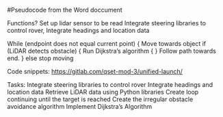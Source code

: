 #Pseudocode from the Word doccument

Functions?
Set up lidar sensor to be read
Integrate steering libraries to control rover,
Integrate headings and location data

While (endpoint does not equal current point) {
  Move towards object
  if (LiDAR detects obstacle) {
    Run Dijkstra’s algorithm {
    }
    Follow path towards end. 
  } else stop moving 


Code snippets: https://gitlab.com/qset-mod-3/unified-launch/

Tasks: 
Integrate steering libraries to control rover
Integrate headings and location data
Retrieve LiDAR data using Python libraries
Create loop continuing until the target is reached
Create the irregular obstacle avoidance algorithm
Implement Dijkstra’s Algorithm
